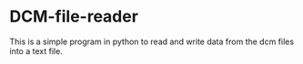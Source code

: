 # DCM-file-reader
This is a simple program in python to read and write data from the dcm files into a text file.
